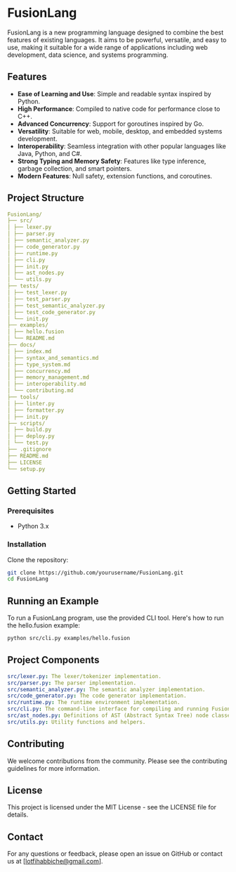 # FusionLang

FusionLang is a new programming language designed to combine the best features of existing languages. It aims to be powerful, versatile, and easy to use, making it suitable for a wide range of applications including web development, data science, and systems programming.

## Features

- **Ease of Learning and Use**: Simple and readable syntax inspired by Python.
- **High Performance**: Compiled to native code for performance close to C++.
- **Advanced Concurrency**: Support for goroutines inspired by Go.
- **Versatility**: Suitable for web, mobile, desktop, and embedded systems development.
- **Interoperability**: Seamless integration with other popular languages like Java, Python, and C#.
- **Strong Typing and Memory Safety**: Features like type inference, garbage collection, and smart pointers.
- **Modern Features**: Null safety, extension functions, and coroutines.

## Project Structure

```yaml
FusionLang/
├── src/
│ ├── lexer.py
│ ├── parser.py
│ ├── semantic_analyzer.py
│ ├── code_generator.py
│ ├── runtime.py
│ ├── cli.py
│ ├── init.py
│ ├── ast_nodes.py
│ └── utils.py
├── tests/
│ ├── test_lexer.py
│ ├── test_parser.py
│ ├── test_semantic_analyzer.py
│ ├── test_code_generator.py
│ └── init.py
├── examples/
│ ├── hello.fusion
│ └── README.md
├── docs/
│ ├── index.md
│ ├── syntax_and_semantics.md
│ ├── type_system.md
│ ├── concurrency.md
│ ├── memory_management.md
│ ├── interoperability.md
│ └── contributing.md
├── tools/
│ ├── linter.py
│ ├── formatter.py
│ ├── init.py
├── scripts/
│ ├── build.py
│ ├── deploy.py
│ └── test.py
├── .gitignore
├── README.md
├── LICENSE
└── setup.py
```

## Getting Started

### Prerequisites

- Python 3.x

### Installation

Clone the repository:

```sh
git clone https://github.com/yourusername/FusionLang.git
cd FusionLang
```

## Running an Example
To run a FusionLang program, use the provided CLI tool. Here's how to run the hello.fusion example:
```sh
python src/cli.py examples/hello.fusion
```

## Project Components
```yaml
src/lexer.py: The lexer/tokenizer implementation.
src/parser.py: The parser implementation.
src/semantic_analyzer.py: The semantic analyzer implementation.
src/code_generator.py: The code generator implementation.
src/runtime.py: The runtime environment implementation.
src/cli.py: The command-line interface for compiling and running FusionLang programs.
src/ast_nodes.py: Definitions of AST (Abstract Syntax Tree) node classes.
src/utils.py: Utility functions and helpers.
```
## Contributing
We welcome contributions from the community. Please see the contributing guidelines for more information.

## License
This project is licensed under the MIT License - see the LICENSE file for details.

## Contact
For any questions or feedback, please open an issue on GitHub or contact us at [lotfihabbiche@gmail.com].
